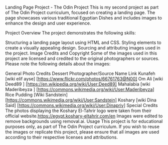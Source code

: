 Landing Page Project - The Odin Project
This is my second project as part of The Odin Project curriculum, focused on creating a landing page. The page showcases various traditional Egyptian Dishes and includes images to enhance the design and user experience.

Project Overview
The project demonstrates the following skills:

Structuring a landing page layout using HTML and CSS.
Styling elements to create a visually appealing design.
Sourcing and attributing images used in the project.
Image Credits and Copyright
Some of the images used in this project are licensed and credited to the original photographers or sources. Please note the following details about the images:

General Photo Credits
Dessert	Photographer/Source Name	Link
Kunafeh	[wiki elif ayse]	[https://www.flickr.com/photos/66761763@N00]
Om Ali	[wiki Deed89 ]	[https://en.wikipedia.org/wiki/User:Deed89]
Mahalabia	[wiki Maderibeyza ]	[https://commons.wikimedia.org/wiki/User:Maderibeyza]
Rice Pudding	[Wiki Sandstein]	[https://commons.wikimedia.org/wiki/User:Sandstein]
Koshary	[wiki Dina Said]	[https://commons.wikimedia.org/wiki/User:Dinapriv]
Special Credits
The photos displaying the Koshary El-Tahrir logo were taken from their official website.https://egypt.koshary-eltahrir.com/en
Images were edited to remove backgrounds using removal.ai.
Usage
This project is for educational purposes only, as part of The Odin Project curriculum. If you wish to reuse the images or replicate this project, please ensure that all images are used according to their respective licenses and attributions.